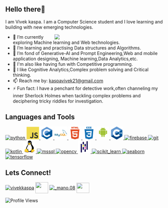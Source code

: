 <!-- ![logo](https://github.com/Vivekkaspa/Vivekkaspa/blob/main/Vivekpic1.jpg?raw=true)

<div align="center">
    <img alt="Profile Views" src="https://komarev.com/ghpvc/?username=vivekkaspa&color=orange&label=Profile+Views" />
    <img alt="LinkedIn" src="https://img.shields.io/badge/-vivek-blue?style=flat-square&logo=Linkedin&logoColor=white&link="https://www.linkedin.com/in/vivek-kaspa-380b19239")]/(https://www.linkedin.com/in/vivek-kaspa-380b19239" >
</div>
-->

## Hello there👋


I am Vivek kaspa. I am a Computer Science student and I love learning and building with new emerging technologies.

<img align="right" width="350" src="https://i.pinimg.com/originals/54/e3/7d/54e37d8074ebcde1d96c77d7b2a7f310.gif">

 - 🔭 I’m currently exploring Machine learning and Web technologies.
 - 🌱  I’m learning and practising Data structures and Algorithms.
 - 🤝  I’m fond of Generative-AI and Prompt Engineering,Web and mobile application designing, Machine learning,Data Analytics,etc.
 - 🤝  I'm also like having fun with Competitive programming.
 - 🤝  I like Cognitive Analytics,Complex problem solving and Critical thinking.
 - 📫  Reach me by: [kaspavivek21@gmail.com](mailto:kaspavivek21@gmail.com)
 - ⚡  Fun fact: I have a penchant for detective work,often channeling my inner Sherlock Holmes when tackling complex problems and deciphering tricky riddles for investigation.



## Languages and Tools

<p align="left"> 
    <a href="https://www.python.org" target="_blank"> 
        <img src="https://upload.wikimedia.org/wikipedia/commons/thumb/c/c3/Python-logo-notext.svg/2048px-Python-logo-notext.svg.png" alt="python" width="40" height="40"/> 
    </a>
    <a href="https://developer.mozilla.org/en-US/docs/Web/JavaScript" target="_blank"> 
        <img src="https://raw.githubusercontent.com/devicons/devicon/master/icons/javascript/javascript-original.svg" alt="JavaScript" width="40" height="40"/> 
    </a>
    <a href="https://www.cprogramming.com/" target="_blank"> 
        <img src="https://raw.githubusercontent.com/devicons/devicon/master/icons/c/c-original.svg" alt="C language" width="40" height="40"/> 
    </a>
    <a href="https://www.mysql.com/" target="_blank"> 
        <img src="https://github.com/devicons/devicon/blob/master/icons/mysql/mysql-original-wordmark.svg" alt="mysql" width="40" height="40"/> 
    </a>
    <a href="https://www.w3.org/html/" target="_blank"> 
        <img src="https://raw.githubusercontent.com/devicons/devicon/master/icons/html5/html5-plain-wordmark.svg" alt="html5" width="40" height="40"/> 
    </a>
    <a href="https://www.w3schools.com/css/" target="_blank"> 
        <img src="https://raw.githubusercontent.com/devicons/devicon/master/icons/css3/css3-plain-wordmark.svg" alt="css3" width="40" height="40"/> 
    </a>
   <a href="https://developer.android.com" target="_blank" rel="noreferrer"> <img src="https://raw.githubusercontent.com/devicons/devicon/master/icons/android/android-original-wordmark.svg" alt="android" width="40" height="40"/> 
  </a> 
   <a href="https://www.w3schools.com/cpp/" target="_blank" rel="noreferrer"> <img src="https://raw.githubusercontent.com/devicons/devicon/master/icons/cplusplus/cplusplus-original.svg" alt="cplusplus" width="40" height="40"/> 
  </a>
  </a> <a href="https://firebase.google.com/" target="_blank" rel="noreferrer"> <img src="https://www.vectorlogo.zone/logos/firebase/firebase-icon.svg" alt="firebase" width="40" height="40"/>
</a>
<a href="https://git-scm.com/" target="_blank" rel="noreferrer"> <img src="https://www.vectorlogo.zone/logos/git-scm/git-scm-icon.svg" alt="git" width="40" height="40"/> 
</a>
<a href="https://kotlinlang.org" target="_blank" rel="noreferrer"> <img src="https://www.vectorlogo.zone/logos/kotlinlang/kotlinlang-icon.svg" alt="kotlin" width="40" height="40"/> 
</a> 
<a href="https://www.linux.org/" target="_blank" rel="noreferrer"> <img src="https://raw.githubusercontent.com/devicons/devicon/master/icons/linux/linux-original.svg" alt="linux" width="40" height="40"/> 
</a>
<a href="https://www.microsoft.com/en-us/sql-server" target="_blank" rel="noreferrer"> <img src="https://www.svgrepo.com/show/303229/microsoft-sql-server-logo.svg" alt="mssql" width="40" height="40"/>
</a>
<a href="https://opencv.org/" target="_blank" rel="noreferrer"> <img src="https://www.vectorlogo.zone/logos/opencv/opencv-icon.svg" alt="opencv" width="40" height="40"/> 
</a> 
<a href="https://pandas.pydata.org/" target="_blank" rel="noreferrer"> <img src="https://raw.githubusercontent.com/devicons/devicon/2ae2a900d2f041da66e950e4d48052658d850630/icons/pandas/pandas-original.svg" alt="pandas" width="40" height="40"/>
</a> 
<a href="https://scikit-learn.org/" target="_blank" rel="noreferrer"> <img src="https://upload.wikimedia.org/wikipedia/commons/0/05/Scikit_learn_logo_small.svg" alt="scikit_learn" width="40" height="40"/>
</a> 
<a href="https://seaborn.pydata.org/" target="_blank" rel="noreferrer"> <img src="https://seaborn.pydata.org/_images/logo-mark-lightbg.svg" alt="seaborn" width="40" height="40"/> 
</a>
<a href="https://www.tensorflow.org" target="_blank" rel="noreferrer"> <img src="https://www.vectorlogo.zone/logos/tensorflow/tensorflow-icon.svg" alt="tensorflow" width="40" height="40"/>
</a>
  
</p>


## Lets Connect!

<p align="left">
    <a href="https://www.linkedin.com/in/vivek-kaspa-380b19239" target="blank"><img align="center" src="https://raw.githubusercontent.com/rahuldkjain/github-profile-readme-generator/master/src/images/icons/Social/linked-in-alt.svg" alt="vivekkaspa" height="30" width="40" /></a>
    <a href="mailto:kaspavivek21@gmail.com" target="blank"><img align="center" src="https://user-images.githubusercontent.com/95289188/183304380-42ea1bad-4cd0-479f-87a2-35e1321d3927.svg" height="35" width="40" /></a>
    <a href="https://instagram.com/vivekkaspa6" target="blank"><img align="center" src="https://raw.githubusercontent.com/rahuldkjain/github-profile-readme-generator/master/src/images/icons/Social/instagram.svg" alt="_mano.08" height="30" width="40" /></a>
    <a href="https://discord.gg/Vivek kaspa(he/him)#5840" target="blank"><img align="center" src="https://raw.githubusercontent.com/rahuldkjain/github-profile-readme-generator/master/src/images/icons/Social/discord.svg" height="32" width="40" /></a>
</p>

<img alt="Profile Views" src="https://komarev.com/ghpvc/?username=vivekkaspa&color=brightgreen&label=Profile+Views" />

<!--
<div><img align="left" src="https://github-readme-stats.vercel.app/api/top-langs?username=vivekkaspa&show_icons=true&locale=en&layout=compact&theme=chartreuse-dark&border_color=cfcfcf" alt="vivekkaspa" /></div>

<div>&nbsp;<img align="center" src="https://github-readme-stats.vercel.app/api?username=vivekkaspa&show_icons=true&locale=en&theme=chartreuse-dark&border_color=cfcfcf" alt="vivekkaspa" /></div>
-->
<!--<div><img align="center" src="https://github-readme-streak-stats.herokuapp.com/?user=vivekkaspa&theme=chartreuse-dark&border_color=cfcfcf" alt="vivekkaspa" /></div>>


